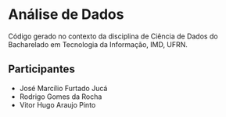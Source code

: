 # Análise de Dados 

Código gerado no contexto da disciplina de Ciência de Dados do Bacharelado em Tecnologia da Informação, IMD, UFRN.


## Participantes

- José Marcílio Furtado Jucá
- Rodrigo Gomes da Rocha
- Vitor Hugo Araujo Pinto
